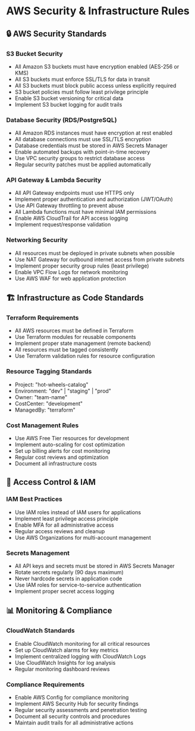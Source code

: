 # AWS Security & Infrastructure Rules

## 🔒 **AWS Security Standards**

### **S3 Bucket Security**
- All Amazon S3 buckets must have encryption enabled (AES-256 or KMS)
- All S3 buckets must enforce SSL/TLS for data in transit
- All S3 buckets must block public access unless explicitly required
- S3 bucket policies must follow least privilege principle
- Enable S3 bucket versioning for critical data
- Implement S3 bucket logging for audit trails

### **Database Security (RDS/PostgreSQL)**
- All Amazon RDS instances must have encryption at rest enabled
- All database connections must use SSL/TLS encryption
- Database credentials must be stored in AWS Secrets Manager
- Enable automated backups with point-in-time recovery
- Use VPC security groups to restrict database access
- Regular security patches must be applied automatically

### **API Gateway & Lambda Security**
- All API Gateway endpoints must use HTTPS only
- Implement proper authentication and authorization (JWT/OAuth)
- Use API Gateway throttling to prevent abuse
- All Lambda functions must have minimal IAM permissions
- Enable AWS CloudTrail for API access logging
- Implement request/response validation

### **Networking Security**
- All resources must be deployed in private subnets when possible
- Use NAT Gateway for outbound internet access from private subnets
- Implement proper security group rules (least privilege)
- Enable VPC Flow Logs for network monitoring
- Use AWS WAF for web application protection

## 🏗️ **Infrastructure as Code Standards**

### **Terraform Requirements**
- All AWS resources must be defined in Terraform
- Use Terraform modules for reusable components
- Implement proper state management (remote backend)
- All resources must be tagged consistently
- Use Terraform validation rules for resource configuration

### **Resource Tagging Standards**
- Project: "hot-wheels-catalog"
- Environment: "dev" | "staging" | "prod"
- Owner: "team-name"
- CostCenter: "development"
- ManagedBy: "terraform"

### **Cost Management Rules**
- Use AWS Free Tier resources for development
- Implement auto-scaling for cost optimization
- Set up billing alerts for cost monitoring
- Regular cost reviews and optimization
- Document all infrastructure costs

## 🔐 **Access Control & IAM**

### **IAM Best Practices**
- Use IAM roles instead of IAM users for applications
- Implement least privilege access principle
- Enable MFA for all administrative access
- Regular access reviews and cleanup
- Use AWS Organizations for multi-account management

### **Secrets Management**
- All API keys and secrets must be stored in AWS Secrets Manager
- Rotate secrets regularly (90 days maximum)
- Never hardcode secrets in application code
- Use IAM roles for service-to-service authentication
- Implement proper secret access logging

## 📊 **Monitoring & Compliance**

### **CloudWatch Standards**
- Enable CloudWatch monitoring for all critical resources
- Set up CloudWatch alarms for key metrics
- Implement centralized logging with CloudWatch Logs
- Use CloudWatch Insights for log analysis
- Regular monitoring dashboard reviews

### **Compliance Requirements**
- Enable AWS Config for compliance monitoring
- Implement AWS Security Hub for security findings
- Regular security assessments and penetration testing
- Document all security controls and procedures
- Maintain audit trails for all administrative actions
